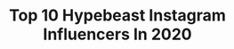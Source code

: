 ---
title: Top 10 Hypebeast Instagram Influencers In 2020
description: >-
  Find top hypebeast Instagram influencers in 2020. Most popular hashtags: #fashion #streetwear #hypebeast #bestofstreetwear.
platform: Instagram
profiles:
  - username: "andrew.273"
    fullname: >-
      Streetwear | Andy
    location: "Germany"
    followers: 6864
    engagement: 1187
    commentsToLikes: 0.145185
    avatar: "https://scontent-ams4-1.cdninstagram.com/v/t51.2885-19/s320x320/92356878_157919952177821_7714824259431825408_n.jpg?_nc_ht=scontent-ams4-1.cdninstagram.com&_nc_ohc=01eB7TKo_8oAX9KK0wO&oh=5b5aaf901883e86e7c4616fa2b36dcf4&oe=5EBC2FE3"
    verified: false
    hashtags: "#casualoutfits, #sonntagabend, #sonne, #dailystreetwear"
  - username: "yvngrice"
    fullname: >-
      🍚 romulus 🍚
    location: "Canada"
    followers: 10085
    engagement: 2533
    commentsToLikes: 0.048282
    avatar: "https://scontent-ams4-1.cdninstagram.com/v/t51.2885-19/s320x320/91404557_501503053850834_3750086416021848064_n.jpg?_nc_ht=scontent-ams4-1.cdninstagram.com&_nc_ohc=fM3eYozE3VkAX-M8tNW&oh=301ff53ffe6c38ccd2fe3b1a95813465&oe=5EBA5BA7"
    verified: false
    hashtags: "#yyc, #hypebeast, #fortheflame, #reseller"
  - username: "celinajadakerr"
    fullname: >-
      Celina Jada Kerr
    location: "Germany"
    followers: 21433
    engagement: 1180
    commentsToLikes: 0.026523
    avatar: "https://scontent-amt2-1.cdninstagram.com/v/t51.2885-19/s320x320/90864109_218798859532150_966202938194132992_n.jpg?_nc_ht=scontent-amt2-1.cdninstagram.com&_nc_ohc=gWNXXBaa5-oAX-LX4Ot&oh=c37f9ba67d2e3ac7b3b5de235389c219&oe=5EB9CCBE"
    verified: false
    hashtags: "#fashion, #revolveme, #outfitdiaries, #love"
  - username: "armenkeleshian"
    fullname: >-
      ARMEN 📸
    location: "United States"
    followers: 32639
    engagement: 835
    commentsToLikes: 0.017503
    avatar: "https://scontent-ort2-1.cdninstagram.com/v/t51.2885-19/s320x320/26864850_163517594427387_2820822408481472512_n.jpg?_nc_ht=scontent-ort2-1.cdninstagram.com&_nc_ohc=cDWKLAvZi5kAX86hEau&oh=4cfa6af914add7c0b756232dbbeaa37c&oe=5EB9C7E5"
    verified: false
    hashtags: ""
  - username: "nairobi_west_niccur"
    fullname: >-
      🌟𝕾𝖚𝖕𝖊𝖗𝖘𝖙𝖆𝖗 🌟
    location: "United States"
    followers: 72181
    engagement: 1118
    commentsToLikes: 0.061686
    avatar: "https://scontent-lht6-1.cdninstagram.com/v/t51.2885-19/s320x320/67402828_396303954341862_3890108062177951744_n.jpg?_nc_ht=scontent-lht6-1.cdninstagram.com&_nc_ohc=CdfRhQgyYhwAX9jNPRF&oh=7cc80c4bea1f3de529e0c3a22d2df1d8&oe=5EBB7B54"
    verified: false
    hashtags: "#madeinkenya, #photoshoot, #prada, #streetstyle"
  - username: "munich_style"
    fullname: >-
      Max
    location: "Germany"
    followers: 90831
    engagement: 363
    commentsToLikes: 0.024123
    avatar: "https://scontent-lht6-1.cdninstagram.com/v/t51.2885-19/s320x320/45951826_905119919878138_8582880387389194240_n.jpg?_nc_ht=scontent-lht6-1.cdninstagram.com&_nc_ohc=dbBP7pYmjbcAX8oAIoP&oh=29c1e68ef413b86331ffc1b002d27b3f&oe=5EB832BA"
    verified: false
    hashtags: "#footlockereu, #giftedbyadidas"
  - username: "fortuthegamer"
    fullname: >-
      Lucas
    location: "Italy"
    followers: 9615
    engagement: 903
    commentsToLikes: 0.029012
    avatar: "https://scontent-ams4-1.cdninstagram.com/v/t51.2885-19/s320x320/79578279_2565776493472026_1877040243249512448_n.jpg?_nc_ht=scontent-ams4-1.cdninstagram.com&_nc_ohc=wqidFwYmKYMAX9doMVg&oh=edee22f9a398558b94575384b0d5103a&oe=5EBCB52B"
    verified: false
    hashtags: "#pcgameita, #mccrunchy, #bugie, #voti"
  - username: "baderalsafar"
    fullname: >-
      Bader Al Safar
    location: "United States"
    followers: 116196
    engagement: 1473
    commentsToLikes: 0.005743
    avatar: "https://scontent-cdt1-1.cdninstagram.com/v/t51.2885-19/s320x320/81324905_469973513931434_6849918039014506496_n.jpg?_nc_ht=scontent-cdt1-1.cdninstagram.com&_nc_ohc=hyVh0FL0e8YAX8lLc_E&oh=2aaabd2377cb005909ac584ad5d45e55&oe=5EFB3AC4"
    verified: false
    hashtags: "#stayhome, #mnml, #gemelos"
  - username: "peachandsmoothie"
    fullname: >-
      "Streetwear by Gianluca"
    location: "Germany"
    followers: 14912
    engagement: 908
    commentsToLikes: 0.057782
    avatar: "https://scontent-amt2-1.cdninstagram.com/v/t51.2885-19/s320x320/90340617_986330275095182_67393117820551168_n.jpg?_nc_ht=scontent-amt2-1.cdninstagram.com&_nc_ohc=DH9rKVGWYiQAX-Zp0ZM&oh=d42e7a02887c005797f04117fb82775a&oe=5EB9EE35"
    verified: false
    hashtags: "#streetstylerepublic, #mirrorselfie, #adidas, #kanyewest"
  - username: "ninedash"
    fullname: >-
      Daniel♌
    location: "United States"
    followers: 23370
    engagement: 785
    commentsToLikes: 0.101760
    avatar: "https://scontent-lhr8-1.cdninstagram.com/v/t51.2885-19/s320x320/87217165_193494778419864_6666339252608958464_n.jpg?_nc_ht=scontent-lhr8-1.cdninstagram.com&_nc_ohc=N9S6jkjL26kAX-XYR45&oh=2c9846bf6e1789603eab03bf0078b682&oe=5EBBA121"
    verified: false
    hashtags: "#2020vision, #23, #21"
---